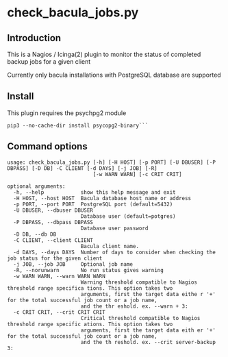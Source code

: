 # check_bacula_jobs.py

## Introduction

This is a Nagios / Icinga(2) plugin to monitor the status of 
completed backup jobs for a given client

Currently only bacula installations with PostgreSQL database 
are supported

## Install

This plugin requires the psychpg2 module

```
pip3 --no-cache-dir install psycopg2-binary```
```

## Command options
```
usage: check_bacula_jobs.py [-h] [-H HOST] [-p PORT] [-U DBUSER] [-P DBPASS] [-D DB] -C CLIENT [-d DAYS] [-j JOB] [-R]
                            [-w WARN WARN] [-c CRIT CRIT]

optional arguments:
  -h, --help            show this help message and exit
  -H HOST, --host HOST  Bacula database host name or address
  -p PORT, --port PORT  PostgreSQL port (default=5432)
  -U DBUSER, --dbuser DBUSER
                        Database user (default=potgres)
  -P DBPASS, --dbpass DBPASS
                        Database user password
  -D DB, --db DB
  -C CLIENT, --client CLIENT
                        Bacula client name.
  -d DAYS, --days DAYS  Number of days to consider when checking the job status for the given client
  -j JOB, --job JOB     Optional job name
  -R, --norunwarn       No run status gives warning
  -w WARN WARN, --warn WARN WARN
                        Warning threshold compatible to Nagios threshold range specifica tions. This option takes two
                        arguments, first the target data eithe r '+' for the total successful job count or a job name,
                        and the thr eshold. ex. --warn + 3:
  -c CRIT CRIT, --crit CRIT CRIT
                        Critical threshold compatible to Nagios threshold range specific ations. This option takes two
                        arguments, first the target data eith er '+' for the total successful job count or a job name,
                        and the th reshold. ex. --crit server-backup 3:
```